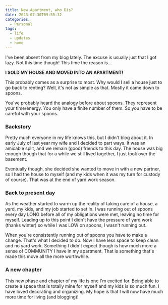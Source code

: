 ```yaml
---
title: New Apartment, who Dis? 
date: 2023-07-30T09:55:32 
categories:
  - Personal
tags: 
  - life
  - updates
  - home
---
```


I've been absent from my blog lately. The excuse is usually just that I got lazy.
Not this time though! This time the reason is...

**I SOLD MY HOUSE AND MOVED INTO AN APARTMENT!**

This probably comes as a surprise to most. Why would I sell a house just to go 
back to renting? Well, it's not as simple as that. Mostly it came down to spoons.

You've probably heard the analogy before about spoons. They represent your time/energy.
You only have a finite number of them. So you have to be careful with your spoons.

### Backstory

Pretty much everyone in my life knows this, but I didn't blog about it. In early July
of last year my wife and I decided to part ways. It was an amicable split, and we 
remain (good) friends to this day. The house was big enough though that for a while
we still lived together, I just took over the basement.

Eventually though, she decided she wanted to move in with a new partner, so I had the 
house to myself (and my kids when it was my turn for custody of course). That was at the 
end of yard work season.

### Back to present day

As the weather started to warm up the reality of taking care of a house, a yard, 
my kids, and my job started to set in. I was running out of spoons every day LONG
before all of my obligations were met, leaving no time for myself. Leading up to 
this point I didn't have the pressure of yard work (thanks winter) so while I was 
LOW on spoons, I wasn't running out.

When you're consistently running out of spoons you have to make a change. That's 
what I decided to do. Now I have less space to keep clean and no yard work. Something I 
didn't expect though is how much more a sense of COMMUNITY I have in my apartment. That 
is something that's made this move all the more worthwhile.

### A new chapter

This new phase and chapter of my life is one I'm excited for. Being able to create a 
space that is totally mine for myself and my kids is so much fun. I have loved 
decorating and organizing. My hope is that I will now have much more time for living
(and blogging)!
